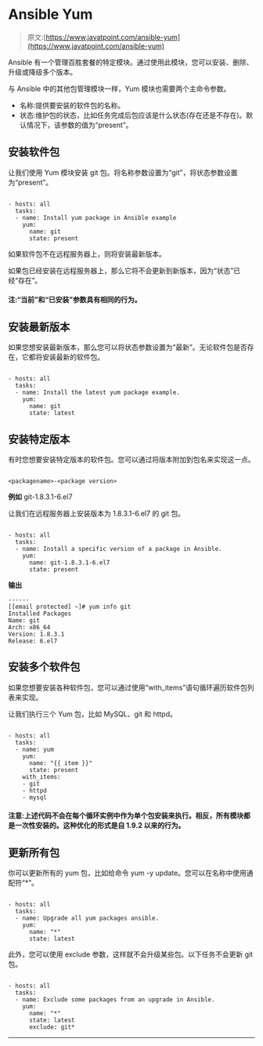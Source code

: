 # Ansible Yum

> 原文:[https://www.javatpoint.com/ansible-yum](https://www.javatpoint.com/ansible-yum)

Ansible 有一个管理百胜套餐的特定模块。通过使用此模块，您可以安装、删除、升级或降级多个版本。

与 Ansible 中的其他包管理模块一样，Yum 模块也需要两个主命令参数。

*   名称:提供要安装的软件包的名称。
*   状态:维护包的状态，比如任务完成后包应该是什么状态(存在还是不存在)。默认情况下，该参数的值为“present”。

## 安装软件包

让我们使用 Yum 模块安装 git 包。将名称参数设置为“git”，将状态参数设置为“present”。

```

- hosts: all
  tasks:
  - name: Install yum package in Ansible example
    yum:
      name: git
      state: present

```

如果软件包不在远程服务器上，则将安装最新版本。

如果包已经安装在远程服务器上，那么它将不会更新到新版本，因为“状态”已经“存在”。

#### 注:“当前”和“已安装”参数具有相同的行为。

## 安装最新版本

如果您想安装最新版本，那么您可以将状态参数设置为“最新”。无论软件包是否存在，它都将安装最新的软件包。

```

- hosts: all
  tasks:
  - name: Install the latest yum package example.
    yum:
      name: git
      state: latest

```

## 安装特定版本

有时您想要安装特定版本的软件包。您可以通过将版本附加到包名来实现这一点。

```

<packagename>-<package version>

```

**例如** git-1.8.3.1-6.el7

让我们在远程服务器上安装版本为 1.8.3.1-6.el7 的 git 包。

```

- hosts: all
  tasks:
  - name: Install a specific version of a package in Ansible.
    yum:
      name: git-1.8.3.1-6.el7
      state: present

```

**输出**

```
------
[[email protected] ~]# yum info git
Installed Packages
Name: git
Arch: x86_64
Version: 1.8.3.1
Release: 6.el7

```

## 安装多个软件包

如果您想要安装各种软件包，您可以通过使用“with_items”语句循环遍历软件包列表来实现。

让我们执行三个 Yum 包，比如 MySQL、git 和 httpd。

```

- hosts: all
  tasks:
  - name: yum
    yum:
      name: "{{ item }}"
      state: present
    with_items:
    - git
    - httpd
    - mysql

```

#### 注意:上述代码不会在每个循环实例中作为单个包安装来执行。相反，所有模块都是一次性安装的。这种优化的形式是自 1.9.2 以来的行为。

## 更新所有包

你可以更新所有的 yum 包，比如给命令 yum -y update。您可以在名称中使用通配符“*”。

```

- hosts: all
  tasks:
  - name: Upgrade all yum packages ansible.
    yum:
      name: "*"
      state: latest

```

此外，您可以使用 exclude 参数，这样就不会升级某些包。以下任务不会更新 git 包。

```

- hosts: all
  tasks:
  - name: Exclude some packages from an upgrade in Ansible.
    yum:
      name: "*"
      state: latest
      exclude: git*

```

* * *